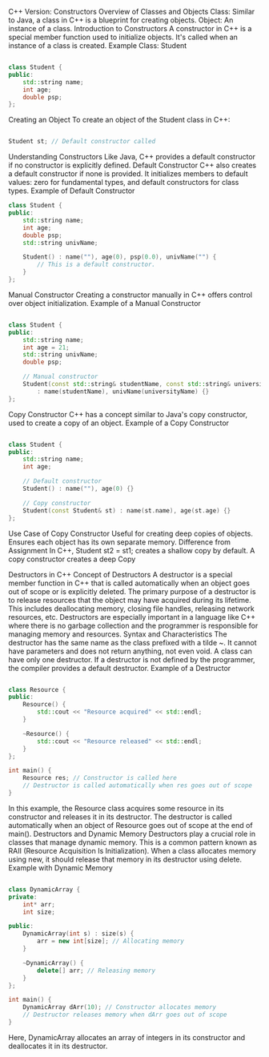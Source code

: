 C++ Version: Constructors
Overview of Classes and Objects
Class: Similar to Java, a class in C++ is a blueprint for creating objects.
Object: An instance of a class.
Introduction to Constructors
A constructor in C++ is a special member function used to initialize objects. It's called when an instance of a class is created.
Example Class: Student
```cpp

class Student {
public:
    std::string name;
    int age;
    double psp;
};
```

Creating an Object
To create an object of the Student class in C++:

```cpp

Student st; // Default constructor called
```
Understanding Constructors
Like Java, C++ provides a default constructor if no constructor is explicitly defined.
Default Constructor
C++ also creates a default constructor if none is provided.
It initializes members to default values: zero for fundamental types, and default constructors for class types.
Example of Default Constructor
```cpp
class Student {
public:
    std::string name;
    int age;
    double psp;
    std::string univName;

    Student() : name(""), age(0), psp(0.0), univName("") {
        // This is a default constructor.
    }
};
```
Manual Constructor
Creating a constructor manually in C++ offers control over object initialization.
Example of a Manual Constructor

```cpp

class Student {
public:
    std::string name;
    int age = 21;
    std::string univName;
    double psp;

    // Manual constructor
    Student(const std::string& studentName, const std::string& universityName)
        : name(studentName), univName(universityName) {}
};
```

Copy Constructor
C++ has a concept similar to Java's copy constructor, used to create a copy of an object.
Example of a Copy Constructor
```cpp

class Student {
public:
    std::string name;
    int age;

    // Default constructor
    Student() : name(""), age(0) {}

    // Copy constructor
    Student(const Student& st) : name(st.name), age(st.age) {}
};
```
Use Case of Copy Constructor
Useful for creating deep copies of objects.
Ensures each object has its own separate memory.
Difference from Assignment
In C++, Student st2 = st1; creates a shallow copy by default.
A copy constructor creates a deep Copy


Destructors in C++
Concept of Destructors
A destructor is a special member function in C++ that is called automatically when an object goes out of scope or is explicitly deleted.
The primary purpose of a destructor is to release resources that the object may have acquired during its lifetime. This includes deallocating memory, closing file handles, releasing network resources, etc.
Destructors are especially important in a language like C++ where there is no garbage collection and the programmer is responsible for managing memory and resources.
Syntax and Characteristics
The destructor has the same name as the class prefixed with a tilde ~.
It cannot have parameters and does not return anything, not even void.
A class can have only one destructor.
If a destructor is not defined by the programmer, the compiler provides a default destructor.
Example of a Destructor
```cpp

class Resource {
public:
    Resource() {
        std::cout << "Resource acquired" << std::endl;
    }

    ~Resource() {
        std::cout << "Resource released" << std::endl;
    }
};

int main() {
    Resource res; // Constructor is called here
    // Destructor is called automatically when res goes out of scope
}
```

In this example, the Resource class acquires some resource in its constructor and releases it in its destructor. The destructor is called automatically when an object of Resource goes out of scope at the end of main().
Destructors and Dynamic Memory
Destructors play a crucial role in classes that manage dynamic memory. This is a common pattern known as RAII (Resource Acquisition Is Initialization).
When a class allocates memory using new, it should release that memory in its destructor using delete.
Example with Dynamic Memory
```cpp

class DynamicArray {
private:
    int* arr;
    int size;

public:
    DynamicArray(int s) : size(s) {
        arr = new int[size]; // Allocating memory
    }

    ~DynamicArray() {
        delete[] arr; // Releasing memory
    }
};

int main() {
    DynamicArray dArr(10); // Constructor allocates memory
    // Destructor releases memory when dArr goes out of scope
}
````
Here, DynamicArray allocates an array of integers in its constructor and deallocates it in its destructor.
